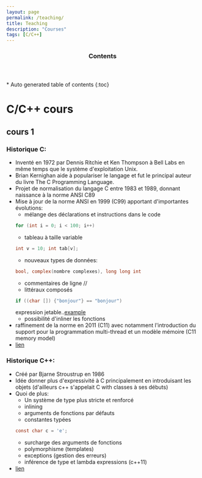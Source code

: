 ```yaml
---
layout: page
permalink: /teaching/
title: Teaching 
description: "Courses"
tags: [C/C++]
---
```


<section id="table-of-contents" class="toc">
  <header>
    <h3 >Contents</h3>
  </header>
<div id="drawer" markdown="1">
*  Auto generated table of contents
{:toc}
</div>
</section><!-- /#table-of-contents -->

# C/C++ cours

## cours 1

### Historique C:

* Inventé en 1972 par Dennis Ritchie et Ken Thompson à Bell Labs en même temps que le 
système d'exploitation Unix. 
* Brian Kernighan aide à populariser le langage et fut le principal auteur du livre 
The C Programming Language.
* Projet de normalisation du langage C entre 1983 et 1989, donnant naissance à la norme ANSI C89
* Mise à jour de la norme ANSI en 1999 (C99) apportant d'importantes évolutions:
    * mélange des déclarations et instructions dans le code  
    ```c 
    for (int i = 0; i < 100; i++)
    ```
    * tableau à taille variable  
    ```c 
    int v = 10; int tab[v];  
    ```
    * nouveaux types de données: 
    ```c 
    bool, complex(nombre complexes), long long int 
    ```
    * commentaires de ligne //
    * littéraux composés 
    ```c 
    if ((char []) {"bonjour"} == "bonjour") 
    ```
    expression jetable..[example](https://code-examples.net/fr/docs/c/language/compound_literal)
    * possibilité d'inliner les fonctions 
* raffinement de la norme en 2011 (C11) avec notamment l'introduction du support pour la 
programmation multi-thread et un modèle mémoire (C11 memory model)
* [lien](https://fr.wikipedia.org/wiki/C_(langage))
### Historique C++:

* Créé par Bjarne Stroustrup en 1986 
* Idée donner plus d'expressivité à C principalement en introduisant les objets (d'ailleurs c++ s'appelait C with classes à ses débuts)
* Quoi de plus: 
    * Un système de type plus stricte et renforcé
    * inlining
    * arguments de fonctions par défauts 
    * constantes typées
    ```c
    const char c = 'e'; 
    ```
    * surcharge des arguments de fonctions
    * polymorphisme (templates)
    * exceptions (gestion des erreurs)
    * inférence de type et lambda expressions (c++11)
* [lien](https://fr.wikipedia.org/wiki/C%2B%2B)


<!--    Available [here](https://github.com/delouraoui/Mips-Gcc-Compiler).   -->
<!--    Here you'll find a native compiler for MIPS 32 architecture. It implements a  -->
<!--    small functional language with type inference. Small but not so much... This  -->
<!--    project was proposed by Yann Régis-Gianas and Pierre Letouzey for the compilation  -->
<!--    course of the first year of CS  master of Paris 7. The generals features for this  -->
<!--    language are the followings:   -->
<!--    <br/> -->
<!--    Anonymous function: -->
	   
<!-- 	   {% highlight haskell %} -->
<!--   \x => t {% endhighlight %} -->
  
<!-- Pattern matching where t and eᵢ are expressions pᵢ are patterns:    -->
<!-- 	   {% highlight agda %} -->
<!--  t ? | p₁ => e₁  ... | pₙ => eₙ{% endhighlight %} -->
	   
<!-- Definitions of new types(Sum types,records,int,string,char,...):  -->
<!-- 	   {% highlight agda %} -->
<!--  type t = τ .{% endhighlight %} -->
	   
<!-- Records:     -->
<!-- 	   {% highlight agda %} -->
<!--  { l₁ : τ₁  ... lₙ : τₙ } {% endhighlight %} -->
<!-- Type Sum:     -->
<!-- 	   {% highlight agda %} -->
<!--  { c₁ : τ₁  ... cₙ : τₙ } {% endhighlight %} -->
 
<!-- Let definitions: -->
<!--  {% highlight agda %} -->
<!--  val x := t; exp. {% endhighlight %}	 -->
<!-- Mutually recursive definitions: -->
<!--  {% highlight agda %} -->
<!--  rec x₁ := t₁ and ... and xₙ := tₙ; exp. {% endhighlight %} -->
<!-- Program: -->
<!-- 	 {% highlight agda %} -->
<!--  val x := t; exp. {% endhighlight %} -->
	 
<!-- For more details about the syntax you could look in the bnf [here](https://github.com/delouraoui/Mips-Gcc-Compiler/blob/master/documentation/compilation-m1-projet-2015-jalon-1.pdf). -->
<!-- This project have been realized in OCaml. The most simply way  -->
<!-- to install OCaml is to use [opam](https://opam.ocaml.org/doc/1.1/Quick_Install.html). Then  -->
<!-- you'll need to install one dependencies, which is merlin, by simply ``` opam install merlin```.	  -->
<!--  To compile you'll should use the following command: -->
<!-- ``` -->
<!--  make -->
<!-- ``` -->

<!--    This compiler has 5 compilation passes. Each of them has an interpreter and can be tested.  -->
<!--    The first one is Hopix and it corresponds to the source language.  In order, we have Hobix  -->
<!--    which corresponds to the elimination of pattern-matching, Fopix that explicit the closures,  -->
<!--    Retrolix which erase function and allocate the memory and the last one Mips that towards the -->
<!--    Mips architecture. Before the last pass, we do an optimization on register allocation. Typically  -->
<!--    we use a graph coloring to know the usages of variables in the program. This allow us to fix some  -->
<!--    registers and so reduce the size of the stack at the runtime. There is sometimes a bugs in the optimization  -->
<!--    process, then it can be disable if it appears! This can be done in the file RetrolixToMips.ml -->
<!--    The generic command is:  -->
<!-- ``` -->
<!-- ./flap.native -s <source_language> -t <target_language> -V true -T true -I false -C false -->
<!-- ```  -->

<!-- Where -V is the verbose mode, -T with true enable the type checker and -I stand for enabling or disabling the interpreter. -->
<!-- If you want generate and test a MIPS native code it could be better to use a virtual machine. For my part I advice to use  -->
<!-- qemu and some iso. To come up a small tutorial to make it work the native code on a virtual machine. -->

<!-- # Toy compiler for Jvm architecture -->
<!--    Available [here](https://github.com/delouraoui/Jvm-Compiler).   -->
<!--     We have also make another back-end compiler for the Hopix language which  -->
<!-- 	aims a JVM architecture. It implements 2  way of compiling it. One uses a  -->
<!-- 	naïve compilation and the seconde uses a Cps transformation to compute the  -->
<!-- 	size max of the stack. Seconde way is a good optimization of the compilation  -->
<!-- 	of functional language with closures. This project was realized in the  -->
<!-- 	compilation course of the second year masters of Paris 7  -->
<!-- 	given by [Pierre Letouzey](https://www.irif.fr/users/letouzey/edu). -->


<!-- # Consistency of Peaono arithmetics in Coq -->
<!--    Available [here](https://github.com/delouraoui/Consistency-of-PA/blob/master/PA_Consistency.v).<br/>	 -->
<!--    The goal of this exercise is to show the soundness of a transformation on formulae of first-order predicate  -->
<!--    logic. The transformation used in this project was the negated-translation of Godël. This translation is used  -->
<!--    as an embedding of formulas from the intuitionist logic to the classical logic. Using an interpretation of  -->
<!--    formula as Coq propositions, the consistency of Peano Arithmetic (PA) will be shown. This project was realized  -->
<!--    in the Proof Assistants (MPRI 2-7-2) of the MPRI master. -->
   
<!-- # Formalization in Coq of complexity of Skew lists -->
<!--   Available [here](https://github.com/delouraoui/skew-list/blob/master/Skew.v).   -->
<!--   This is a project realized in the course "Preuves Assistées par Ordinateur" given  -->
<!--   by Pierre Letouzey. We will show the complexity and property of several operations  -->
<!--   on the beautiful data structure which is called Skew List. This structure was originally  -->
<!--   proposed by Okasaki's in his book "Purely Functional Data Structures". -->
	  
	
